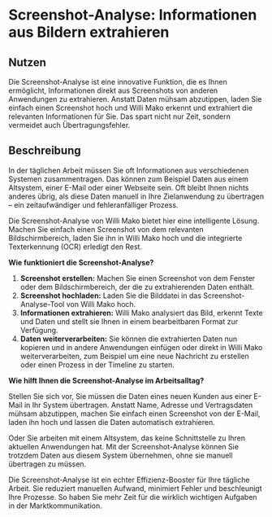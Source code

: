 
# Screenshot-Analyse: Informationen aus Bildern extrahieren

## Nutzen

Die Screenshot-Analyse ist eine innovative Funktion, die es Ihnen ermöglicht, Informationen direkt aus Screenshots von anderen Anwendungen zu extrahieren. Anstatt Daten mühsam abzutippen, laden Sie einfach einen Screenshot hoch und Willi Mako erkennt und extrahiert die relevanten Informationen für Sie. Das spart nicht nur Zeit, sondern vermeidet auch Übertragungsfehler.

## Beschreibung

In der täglichen Arbeit müssen Sie oft Informationen aus verschiedenen Systemen zusammentragen. Das können zum Beispiel Daten aus einem Altsystem, einer E-Mail oder einer Webseite sein. Oft bleibt Ihnen nichts anderes übrig, als diese Daten manuell in Ihre Zielanwendung zu übertragen – ein zeitaufwändiger und fehleranfälliger Prozess.

Die Screenshot-Analyse von Willi Mako bietet hier eine intelligente Lösung. Machen Sie einfach einen Screenshot von dem relevanten Bildschirmbereich, laden Sie ihn in Willi Mako hoch und die integrierte Texterkennung (OCR) erledigt den Rest.

**Wie funktioniert die Screenshot-Analyse?**

1.  **Screenshot erstellen:** Machen Sie einen Screenshot von dem Fenster oder dem Bildschirmbereich, der die zu extrahierenden Daten enthält.
2.  **Screenshot hochladen:** Laden Sie die Bilddatei in das Screenshot-Analyse-Tool von Willi Mako hoch.
3.  **Informationen extrahieren:** Willi Mako analysiert das Bild, erkennt Texte und Daten und stellt sie Ihnen in einem bearbeitbaren Format zur Verfügung.
4.  **Daten weiterverarbeiten:** Sie können die extrahierten Daten nun kopieren und in andere Anwendungen einfügen oder direkt in Willi Mako weiterverarbeiten, zum Beispiel um eine neue Nachricht zu erstellen oder einen Prozess in der Timeline zu starten.

**Wie hilft Ihnen die Screenshot-Analyse im Arbeitsalltag?**

Stellen Sie sich vor, Sie müssen die Daten eines neuen Kunden aus einer E-Mail in Ihr System übertragen. Anstatt Name, Adresse und Vertragsdaten mühsam abzutippen, machen Sie einfach einen Screenshot von der E-Mail, laden ihn hoch und lassen die Daten automatisch extrahieren.

Oder Sie arbeiten mit einem Altsystem, das keine Schnittstelle zu Ihren aktuellen Anwendungen hat. Mit der Screenshot-Analyse können Sie trotzdem Daten aus diesem System übernehmen, ohne sie manuell übertragen zu müssen.

Die Screenshot-Analyse ist ein echter Effizienz-Booster für Ihre tägliche Arbeit. Sie reduziert manuellen Aufwand, minimiert Fehler und beschleunigt Ihre Prozesse. So haben Sie mehr Zeit für die wirklich wichtigen Aufgaben in der Marktkommunikation.
